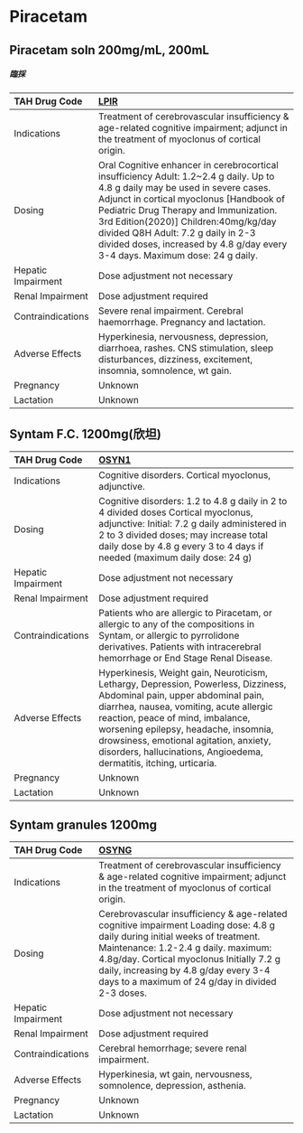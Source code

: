 # Piracetam

## Piracetam soln 200mg/mL, 200mL

##### 臨採

| TAH Drug Code      | [LPIR](https://www.tahsda.org.tw/drugs/hissearch.php?drug_code=LPIR)                                                                                                                                                                                                                                                                                                              |
|:-------------------|:----------------------------------------------------------------------------------------------------------------------------------------------------------------------------------------------------------------------------------------------------------------------------------------------------------------------------------------------------------------------------------|
| Indications        | Treatment of cerebrovascular insufficiency & age-related cognitive impairment; adjunct in the treatment of myoclonus of cortical origin.                                                                                                                                                                                                                                          |
| Dosing             | Oral Cognitive enhancer in cerebrocortical insufficiency Adult: 1.2~2.4 g daily. Up to 4.8 g daily may be used in severe cases. Adjunct in cortical myoclonus [Handbook of Pediatric Drug Therapy and Immunization. 3rd Edition(2020)] Children:40mg/kg/day divided Q8H Adult: 7.2 g daily in 2-3 divided doses, increased by 4.8 g/day every 3-4 days. Maximum dose: 24 g daily. |
| Hepatic Impairment | Dose adjustment not necessary                                                                                                                                                                                                                                                                                                                                                     |
| Renal Impairment   | Dose adjustment required                                                                                                                                                                                                                                                                                                                                                          |
| Contraindications  | Severe renal impairment. Cerebral haemorrhage. Pregnancy and lactation.                                                                                                                                                                                                                                                                                                           |
| Adverse Effects    | Hyperkinesia, nervousness, depression, diarrhoea, rashes. CNS stimulation, sleep disturbances, dizziness, excitement, insomnia, somnolence, wt gain.                                                                                                                                                                                                                              |
| Pregnancy          | Unknown                                                                                                                                                                                                                                                                                                                                                                           |
| Lactation          | Unknown                                                                                                                                                                                                                                                                                                                                                                           |

## Syntam F.C. 1200mg(欣坦)

| TAH Drug Code      | [OSYN1](https://www.tahsda.org.tw/drugs/hissearch.php?drug_code=OSYN1)                                                                                                                                                                                                                                                                                            |
|:-------------------|:------------------------------------------------------------------------------------------------------------------------------------------------------------------------------------------------------------------------------------------------------------------------------------------------------------------------------------------------------------------|
| Indications        | Cognitive disorders. Cortical myoclonus, adjunctive.                                                                                                                                                                                                                                                                                                              |
| Dosing             | Cognitive disorders: 1.2 to 4.8 g daily in 2 to 4 divided doses Cortical myoclonus, adjunctive: Initial: 7.2 g daily administered in 2 to 3 divided doses; may increase total daily dose by 4.8 g every 3 to 4 days if needed (maximum daily dose: 24 g)                                                                                                          |
| Hepatic Impairment | Dose adjustment not necessary                                                                                                                                                                                                                                                                                                                                     |
| Renal Impairment   | Dose adjustment required                                                                                                                                                                                                                                                                                                                                          |
| Contraindications  | Patients who are allergic to Piracetam, or allergic to any of the compositions in Syntam, or allergic to pyrrolidone derivatives. Patients with intracerebral hemorrhage or End Stage Renal Disease.                                                                                                                                                              |
| Adverse Effects    | Hyperkinesis, Weight gain, Neuroticism, Lethargy, Depression, Powerless, Dizziness, Abdominal pain, upper abdominal pain, diarrhea, nausea, vomiting, acute allergic reaction, peace of mind, imbalance, worsening epilepsy, headache, insomnia, drowsiness, emotional agitation, anxiety, disorders, hallucinations, Angioedema, dermatitis, itching, urticaria. |
| Pregnancy          | Unknown                                                                                                                                                                                                                                                                                                                                                           |
| Lactation          | Unknown                                                                                                                                                                                                                                                                                                                                                           |

## Syntam granules 1200mg

| TAH Drug Code      | [OSYNG](https://www.tahsda.org.tw/drugs/hissearch.php?drug_code=OSYNG)                                                                                                                                                                                                                                         |
|:-------------------|:---------------------------------------------------------------------------------------------------------------------------------------------------------------------------------------------------------------------------------------------------------------------------------------------------------------|
| Indications        | Treatment of cerebrovascular insufficiency & age-related cognitive impairment; adjunct in the treatment of myoclonus of cortical origin.                                                                                                                                                                       |
| Dosing             | Cerebrovascular insufficiency & age-related cognitive impairment Loading dose: 4.8 g daily during initial weeks of treatment. Maintenance: 1.2-2.4 g daily. maximum: 4.8g/day. Cortical myoclonus Initially 7.2 g daily, increasing by 4.8 g/day every 3-4 days to a maximum of 24 g/day in divided 2-3 doses. |
| Hepatic Impairment | Dose adjustment not necessary                                                                                                                                                                                                                                                                                  |
| Renal Impairment   | Dose adjustment required                                                                                                                                                                                                                                                                                       |
| Contraindications  | Cerebral hemorrhage; severe renal impairment.                                                                                                                                                                                                                                                                  |
| Adverse Effects    | Hyperkinesia, wt gain, nervousness, somnolence, depression, asthenia.                                                                                                                                                                                                                                          |
| Pregnancy          | Unknown                                                                                                                                                                                                                                                                                                        |
| Lactation          | Unknown                                                                                                                                                                                                                                                                                                        |

